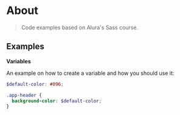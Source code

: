 # About

> Code examples based on Alura's Sass course.

## Examples

**Variables**

An example on how to create a variable and how you should use it:

```scss
$default-color: #096;

.app-header {
  background-color: $default-color;
}
```
